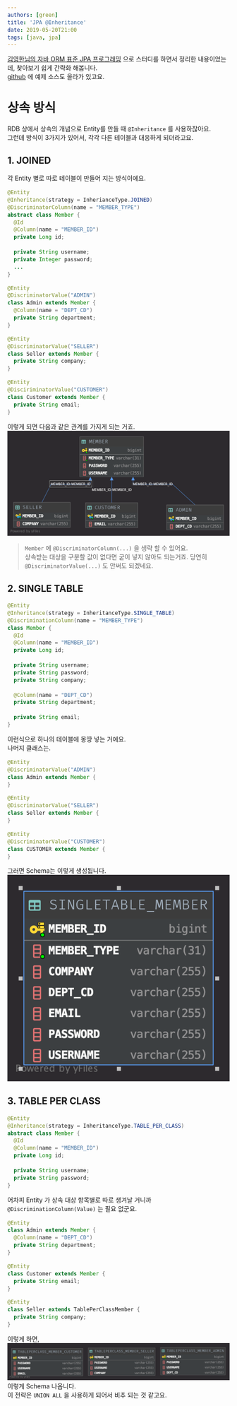 ```yaml
---
authors: [green]
title: 'JPA @Inheritance'
date: 2019-05-20T21:00
tags: [java, jpa]
---
```


[김영한님의 자바 ORM 표준 JPA 프로그래밍](http://www.yes24.com/Product/Goods/19040233?scode=032&OzSrank=1) 으로 스터디를 하면서 정리한 내용이었는데, 찾아보기 쉽게 간략화 해봅니다.  
[github](https://github.com/greenn-lab/blog-codes-java-jpa-2019-05-20-jpa-inheritance) 에 예제 소스도 올라가 있고요.

# 상속 방식

RDB 상에서 상속의 개념으로 Entity를 만들 때 `@Inheritance` 를 사용하잖아요.  
그런데 방식이 3가지가 있어서, 각각 다른 테이블과 대응하게 되더라고요.

## 1. JOINED
각 Entity 별로 따로 테이블이 만들어 지는 방식이에요.  
```java
@Entity
@Inheritance(strategy = InherianceType.JOINED)
@DiscriminatorColumn(name = "MEMBER_TYPE")
abstract class Member {
  @Id
  @Column(name = "MEMBER_ID")
  private Long id;

  private String username;
  private Integer password;
  ...
}
```
```java
@Entity
@DiscriminatorValue("ADMIN")
class Admin extends Member {
  @Column(name = "DEPT_CD")
  private String department;
}
```
```java
@Entity
@DiscriminatorValue("SELLER")
class Seller extends Member {
  private String company;
}
```
```java
@Entity
@DisciriminatorValue("CUSTOMER")
class Customer extends Member {
  private String email;
}
```
이렇게 되면 다음과 같은 관계를 가지게 되는 거죠.
![](../static/files/20190520/inheritance-joined.png)

> `Member` 에 `@DiscriminatorColumn(...)` 을 생략 할 수 있어요.  
> 상속받는 대상을 구분할 값이 없다면 굳이 넣지 않아도 되는거죠. 당연히 `@DiscriminatorValue(...)` 도 안써도 되겠네요. 

## 2. SINGLE TABLE
```java
@Entity
@Inheritance(strategy = InheritanceType.SINGLE_TABLE)
@DiscriminationColumn(name = "MEMBER_TYPE")
class Member {
  @Id
  @Column(name = "MEMBER_ID")
  private Long id;
  
  private String username;
  private String password;
  private String company;
  
  @Column(name = "DEPT_CD")
  private String department;
  
  private String email;
}
```
이런식으로 하나의 테이블에 몽땅 넣는 거에요.    
나머지 클래스는.
```java
@Entity
@DiscriminatorValue("ADMIN")
class Admin extends Member {
}
```
```java
@Entity
@DiscriminatorValue("SELLER")
class Seller extends Member {
}
```
```java
@Entity
@DiscriminatorValue("CUSTOMER")
class CUSTOMER extends Member {
}
```
그러면 Schema는 이렇게 생성됩니다.  
![](../static/files/20190520/inheritance-single-table.png)  
 

## 3. TABLE PER CLASS
```java
@Entity
@Inheritance(strategy = InheritanceType.TABLE_PER_CLASS)
abstract class Member {
  @Id
  @Column(name = "MEMBER_ID")
  private Long id;

  private String username;
  private String password;
}
```
어차피 Entity 가 상속 대상 항목별로 따로 생겨날 거니까 `@DiscriminationColumn(Value)` 는 필요 없군요.
```java
@Entity
class Admin extends Member {
  @Column(name = "DEPT_CD")
  private String department;
}

```
```java
@Entity
class Customer extends Member {
  private String email;
}
```
```java
@Entity
class Seller extends TablePerClassMember {
  private String company;
}
```
이렇게 하면,
![](../static/files/20190520/inheritance-table-per-class.png)
이렇게 Schema 나옵니다.  
이 전략은 `UNION ALL` 을 사용하게 되어서 비추 되는 것 같고요.
